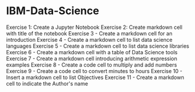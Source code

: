 # IBM-Data-Science
Exercise 1: Create a Jupyter Notebook
Exercise 2: Create markdown cell with title of the notebook
Exercise 3 - Create a markdown cell for an introduction
Exercise 4 - Create a markdown cell to list data science languages
Exercise 5 - Create a markdown cell to list data science libraries
Exercise 6 - Create a markdown cell with a table of Data Science tools
Exercise 7 - Create a markdown cell introducing arithmetic expression examples
Exercise 8 - Create a code cell to multiply and add numbers
Exercise 9 - Create a code cell to convert minutes to hours
Exercise 10 - Insert a markdown cell to list Objectives
Exercise 11 - Create a markdown cell to indicate the Author's name

